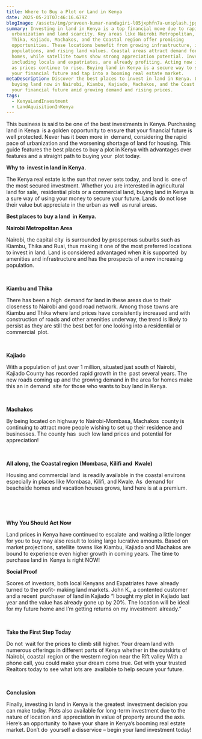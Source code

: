 ```yaml
---
title: Where to Buy a Plot or Land in Kenya
date: 2025-05-21T07:46:16.679Z
blogImage: /assets/img/praveen-kumar-nandagiri-l05jxphfn7a-unsplash.jpg
summary: Investing in land in Kenya is a top financial move due to rapid
  urbanization and land scarcity. Key areas like Nairobi Metropolitan, Kiambu,
  Thika, Kajiado, Machakos, and the Coastal region offer promising
  opportunities. These locations benefit from growing infrastructure, increasing
  populations, and rising land values. Coastal areas attract demand for beach
  homes, while satellite towns show strong appreciation potential. Investors,
  including locals and expatriates, are already profiting. Acting now is crucial
  as prices continue to rise. Buying land in Kenya is a secure way to safeguard
  your financial future and tap into a booming real estate market.
metaDescription: Discover the best places to invest in land in Kenya. Learn why
  buying land now in Nairobi, Kiambu, Kajiado, Machakos, and the Coast secures
  your financial future amid growing demand and rising prices.
tags:
  - KenyaLandInvestment
  - LandAquisitionInKenya
---
```

This business is said to be one of the best investments in Kenya. Purchasing land in Kenya is a golden opportunity to ensure that your financial future is well protected. Never has it been more in demand, considering the rapid pace of urbanization and the worsening shortage of land for housing. This guide features the best places to buy a plot in Kenya with advantages over features and a straight path to buying your plot today.

**Why to invest in land in Kenya.**

The Kenya real estate is the sun that never sets today, and land is one of the most secured investment. Whether you are interested in agricultural land for sale, residential plots or a commercial land, buying land in Kenya is a sure way of using your money to secure your future. Lands do not lose their value but appreciate in the urban as well as rural areas.

**Best places to buy a land in Kenya.**

**Nairobi Metropolitan Area**

Nairobi, the capital city is surrounded by prosperous suburbs such as Kiambu, Thika and Ruai, thus making it one of the most preferred locations to invest in land. Land is considered advantaged when it is supported by amenities and infrastructure and has the prospects of a new increasing population.

 

**Kiambu and Thika**

There has been a high demand for land in these areas due to their closeness to Nairobi and good road network. Among those towns are Kiambu and Thika where land prices have consistently increased and with construction of roads and other amenities underway, the trend is likely to persist as they are still the best bet for one looking into a residential or commercial plot.

 

**Kajiado**

With a population of just over 1 million, situated just south of Nairobi, Kajiado County has recorded rapid growth in the past several years. The new roads coming up and the growing demand in the area for homes make this an in demand site for those who wants to buy land in Kenya.

 

**Machakos**

By being located on highway to Nairobi-Mombasa, Machakos county is continuing to attract more people wishing to set up their residence and businesses. The county has such low land prices and potential for appreciation!

 

**All along, the Coastal region (Mombasa, Kilifi and Kwale)**

Housing and commercial land is readily available in the coastal environs especially in places like Mombasa, Kilifi, and Kwale. As demand for beachside homes and vacation houses grows, land here is at a premium.

 

 

**Why You Should Act Now**

Land prices in Kenya have continued to escalate and waiting a little longer for you to buy may also result to losing large lucrative amounts. Based on market projections, satellite towns like Kiambu, Kajiado and Machakos are bound to experience even higher growth in coming years. The time to purchase land in Kenya is right NOW!



**Social Proof**

Scores of investors, both local Kenyans and Expatriates have already turned to the profit- making land markets. John K., a contented customer and a recent purchaser of land in Kajiado “I bought my plot in Kajiado last year and the value has already gone up by 20%. The location will be ideal for my future home and I’m getting returns on my investment already.”

 

**Take the First Step Today**

Do not wait for the prices to climb still higher. Your dream land with numerous offerings in different parts of Kenya whether in the outskirts of Nairobi, coastal region or the western region near the Rift valley With a phone call, you could make your dream come true. Get with your trusted Realtors today to see what lots are available to help secure your future.

 

**Conclusion**

Finally, investing in land in Kenya is the greatest investment decision you can make today. Plots also available for long-term investment due to the nature of location and appreciation in value of property around the axis. Here’s an opportunity to have your share in Kenya’s booming real estate market. Don’t do yourself a disservice – begin your land investment today!